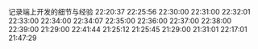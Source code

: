 记录端上开发的细节与经验
22:20:37
22:25:56
22:30:00
22:31:00
22:32:01
22:33:00
22:34:00
22:34:07
22:35:00
22:36:00
22:37:00
22:38:00
22:39:00
21:29:00
22:41:44
21:25:12
21:25:45
21:29:00
21:31:01
22:17:01
21:47:29
